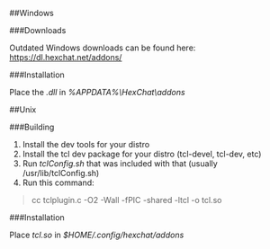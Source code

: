##Windows

###Downloads

Outdated Windows downloads can be found here: https://dl.hexchat.net/addons/

###Installation

Place the *.dll* in *%APPDATA%\HexChat\addons*

##Unix

###Building

1. Install the dev tools for your distro
2. Install the tcl dev package for your distro (tcl-devel, tcl-dev, etc)
3. Run *tclConfig.sh* that was included with that (usually /usr/lib/tclConfig.sh)
4. Run this command:

>cc tclplugin.c -O2 -Wall -fPIC -shared -ltcl -o tcl.so

###Installation

Place *tcl.so* in *$HOME/.config/hexchat/addons*
